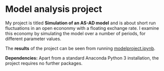 # Model analysis project

My project is titled **Simulation of an AS-AD model** and is about short run fluctuations in an open econonmy with a floating exchange rate. I examine this economy by simulating the model over a number of periods, for different parameter values.

The **results** of the project can be seen from running [modelproject.ipynb](modelproject.ipynb).

**Dependencies:** Apart from a standard Anaconda Python 3 installation, the project requires no further packages.